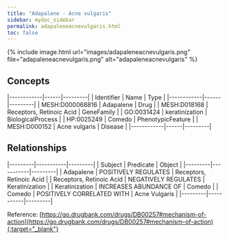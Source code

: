 ```yaml
---
title: "Adapalene - Acne vulgaris"
sidebar: mydoc_sidebar
permalink: adapaleneacnevulgaris.html
toc: false 
---
```


{% include image.html url="images/adapaleneacnevulgaris.png" file="adapaleneacnevulgaris.png" alt="adapaleneacnevulgaris" %}

## Concepts

|------------|------|---------|
| Identifier | Name | Type    |
|------------|------|---------|
| MESH:D000068816 | Adapalene | Drug |
| MESH:D018168 | Receptors, Retinoic Acid | GeneFamily |
| GO:0031424 | keratinization | BiologicalProcess |
| HP:0025249 | Comedo | PhenotypicFeature |
| MESH:D000152 | Acne vulgaris | Disease |
|------------|------|---------|

## Relationships

|---------|-----------|---------|
| Subject | Predicate | Object  |
|---------|-----------|---------|
| Adapalene | POSITIVELY REGULATES | Receptors, Retinoic Acid |
| Receptors, Retinoic Acid | NEGATIVELY REGULATES | Keratinization |
| Keratinization | INCREASES ABUNDANCE OF | Comedo |
| Comedo | POSITIVELY CORRELATED WITH | Acne Vulgaris |
|---------|-----------|---------|

Reference: [https://go.drugbank.com/drugs/DB00257#mechanism-of-action](https://go.drugbank.com/drugs/DB00257#mechanism-of-action){:target="_blank"}